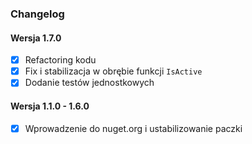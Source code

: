 ### Changelog 

#### Wersja 1.7.0
- [x] Refactoring kodu 
- [x] Fix i stabilizacja w obrębie funkcji `IsActive`
- [x] Dodanie testów jednostkowych

#### Wersja 1.1.0 - 1.6.0
- [x] Wprowadzenie do nuget.org i ustabilizowanie paczki 